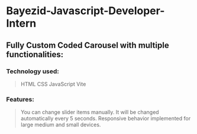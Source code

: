 # Bayezid-Javascript-Developer-Intern
## Fully Custom Coded Carousel with multiple functionalities:
### Technology used: 
  > HTML
  > CSS
  > JavaScript
  > Vite
  
### Features: 
  > You can change slider items manually.
  > It will be changed automatically every 5 seconds.
  > Responsive behavior implemented for large medium and small devices.
